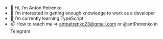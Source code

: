 - 👋 Hi, I’m Anton Petrenko
- 👀 I’m interested in getting enough knowledge to work as a developer 
- 🌱 I’m currently learning TypeScript
- 📫 How to reach me => antpetrenko23@gmail.com or @antPetrenko in Telegram

<!---
mantr88/mantr88 is a ✨ special ✨ repository because its `README.md` (this file) appears on your GitHub profile.
You can click the Preview link to take a look at your changes.
--->
